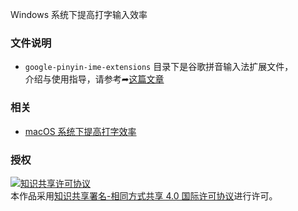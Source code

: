 Windows 系统下提高打字输入效率


### 文件说明

- `google-pinyin-ime-extensions` 目录下是谷歌拼音输入法扩展文件，  
介绍与使用指导，请参考➦[这篇文章](https://manual.toulan.fun/posts/google-piyin-ime-extension)


### 相关

- [macOS 系统下提高打字效率](https://github.com/NodeWee/Typing-faster-on-macOS)



### 授权
<a rel="license" href="http://creativecommons.org/licenses/by-sa/4.0/"><img alt="知识共享许可协议" style="border-width:0" src="https://i.creativecommons.org/l/by-sa/4.0/80x15.png" /></a><br />本作品采用<a rel="license" href="http://creativecommons.org/licenses/by-sa/4.0/">知识共享署名-相同方式共享 4.0 国际许可协议</a>进行许可。
